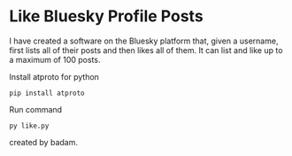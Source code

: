 # Like Bluesky Profile Posts

 I have created a software on the Bluesky platform that, given a username, first lists all of their posts and then likes all of them. It can list and like up to a maximum of 100 posts.

 Install atproto for python
 ```
pip install atproto
```

Run command
 ```
py like.py
```

created by badam.

